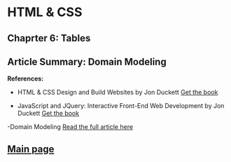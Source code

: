# HTML & CSS

## Chaprter 6: Tables


## Article Summary: Domain Modeling

**References:**

- HTML & CSS Design and Build Websites
by Jon Duckett [Get the book](https://www.amazon.com/HTML-CSS-Design-Build-Websites/dp/1118008189)

- JavaScript and JQuery: Interactive Front-End Web Development
by Jon Duckett [Get the book](https://www.amazon.com/JavaScript-JQuery-Interactive-Front-End-Development/dp/1118531647)

-Domain Modeling [Read the full article here](https://github.com/codefellows/domain_modeling#domain-modeling)

## [Main page](https://amjadmesmar.github.io/reading-notes/)